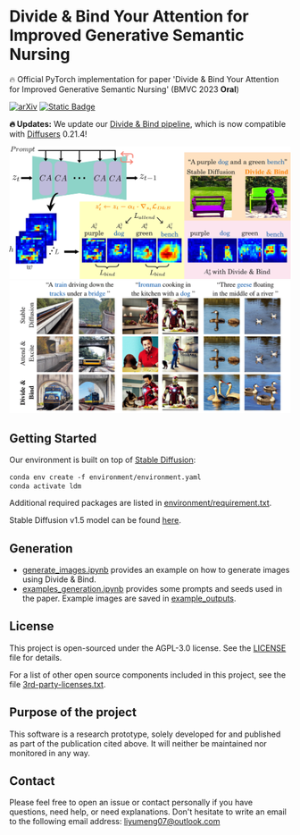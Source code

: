 
# Divide & Bind Your Attention for Improved Generative Semantic Nursing     

:fire:  Official PyTorch implementation for paper 'Divide & Bind Your Attention for Improved Generative Semantic Nursing' (BMVC 2023 **Oral**)


[![arXiv](https://img.shields.io/badge/arXiv-2210.10175-red)](https://arxiv.org/pdf/2307.10864.pdf)    [![Static Badge](https://img.shields.io/badge/Project%20Page-BMVC%20Oral-blue)](https://sites.google.com/view/divide-and-bind)

**:fire: Updates:** We update our [Divide & Bind pipeline](divide_and_bind/pipeline_divide_and_bind_latest.py), which is now compatible with [Diffusers](https://github.com/huggingface/diffusers) 0.21.4!

![overview](docs/overview.png)   
![teaser](docs/teaser.png)   


## Getting Started

Our environment is built on top of [Stable Diffusion](https://github.com/CompVis/stable-diffusion):
```
conda env create -f environment/environment.yaml  
conda activate ldm
```
Additional required packages are listed in [environment/requirement.txt](environment/requirement.txt).    

Stable Diffusion v1.5 model can be found [here](https://huggingface.co/runwayml/stable-diffusion-v1-5).

## Generation

 - [generate_images.ipynb](generate_images.ipynb) provides an example on how to generate images using Divide & Bind.
 -  [examples_generation.ipynb](examples_generation.ipynb) provides some prompts and seeds used in the paper. Example images are saved in [example_outputs](example_outputs).


## License

This project is open-sourced under the AGPL-3.0 license. See the
[LICENSE](LICENSE) file for details.

For a list of other open source components included in this project, see the
file [3rd-party-licenses.txt](3rd-party-licenses.txt).


## Purpose of the project

This software is a research prototype, solely developed for and published as
part of the publication cited above. It will neither be
maintained nor monitored in any way.


## Contact
Please feel free to open an issue or contact personally if you have questions, need help, or need explanations. Don't hesitate to write an email to the following email address:
liyumeng07@outlook.com  
